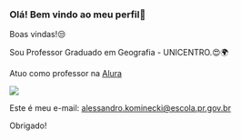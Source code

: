 ### Olá! Bem vindo ao meu perfil👋
Boas vindas!😒

Sou Professor Graduado em Geografia - UNICENTRO.😍🌍

Atuo como professor na [Alura](https://www.alura.com.br/)

![](https://media.tenor.com/NA-Gg_3A890AAAAM/tornado-world-meteorological-day.gif)

Este é meu e-mail: alessandro.kominecki@escola.pr.gov.br

Obrigado!
